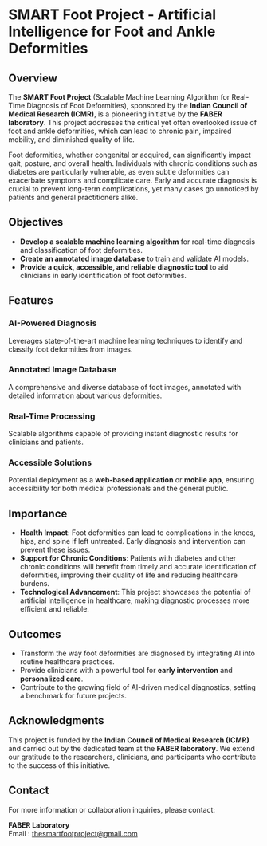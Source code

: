 # SMART Foot Project - Artificial Intelligence for Foot and Ankle Deformities

## Overview
The **SMART Foot Project** (Scalable Machine Learning Algorithm for Real-Time Diagnosis of Foot Deformities), sponsored by the **Indian Council of Medical Research (ICMR)**, is a pioneering initiative by the **FABER laboratory**. This project addresses the critical yet often overlooked issue of foot and ankle deformities, which can lead to chronic pain, impaired mobility, and diminished quality of life.

Foot deformities, whether congenital or acquired, can significantly impact gait, posture, and overall health. Individuals with chronic conditions such as diabetes are particularly vulnerable, as even subtle deformities can exacerbate symptoms and complicate care. Early and accurate diagnosis is crucial to prevent long-term complications, yet many cases go unnoticed by patients and general practitioners alike.

## Objectives
- **Develop a scalable machine learning algorithm** for real-time diagnosis and classification of foot deformities.
- **Create an annotated image database** to train and validate AI models.
- **Provide a quick, accessible, and reliable diagnostic tool** to aid clinicians in early identification of foot deformities.

## Features
### AI-Powered Diagnosis
Leverages state-of-the-art machine learning techniques to identify and classify foot deformities from images.

### Annotated Image Database
A comprehensive and diverse database of foot images, annotated with detailed information about various deformities.

### Real-Time Processing
Scalable algorithms capable of providing instant diagnostic results for clinicians and patients.

### Accessible Solutions
Potential deployment as a **web-based application** or **mobile app**, ensuring accessibility for both medical professionals and the general public.

## Importance
- **Health Impact**: Foot deformities can lead to complications in the knees, hips, and spine if left untreated. Early diagnosis and intervention can prevent these issues.
- **Support for Chronic Conditions**: Patients with diabetes and other chronic conditions will benefit from timely and accurate identification of deformities, improving their quality of life and reducing healthcare burdens.
- **Technological Advancement**: This project showcases the potential of artificial intelligence in healthcare, making diagnostic processes more efficient and reliable.

## Outcomes
- Transform the way foot deformities are diagnosed by integrating AI into routine healthcare practices.
- Provide clinicians with a powerful tool for **early intervention** and **personalized care**.
- Contribute to the growing field of AI-driven medical diagnostics, setting a benchmark for future projects.

## Acknowledgments
This project is funded by the **Indian Council of Medical Research (ICMR)** and carried out by the dedicated team at the **FABER laboratory**. We extend our gratitude to the researchers, clinicians, and participants who contribute to the success of this initiative.

## Contact
For more information or collaboration inquiries, please contact:

**FABER Laboratory**  
Email : thesmartfootproject@gmail.com


